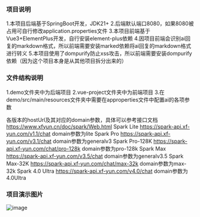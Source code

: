 ### 项目说明
1.本项目后端基于SpringBoot开发，JDK21+
2.后端默认端口8080，如果8080被占用可自行修改application.properties文件
3.本项目前端基于Vue3+ElementPlus开发，自行安装element-plus依赖
4.因项目前端会识别ai回复的markdown格式，所以前端需要安装marked依赖将ai回复的markdown格式进行转义
5.本项目使用了dompurify防止xss攻击，所以前端需要安装dompurify依赖（因为这个项目本身是从其他项目拆分出来的）
### 文件结构说明
1.demo文件夹中为后端项目
2.vue-project文件夹中为前端项目
3.在demo/src/main/resources文件夹中需要在approperties文件中配置ai的各项参数

 各版本的hostUrl及其对应的domain参数，具体可以参考接口文档 https://www.xfyun.cn/doc/spark/Web.html
 Spark Lite      https://spark-api.xf-yun.com/v1.1/chat      domain参数为lite
 Spark Pro       https://spark-api.xf-yun.com/v3.1/chat      domain参数为generalv3
 Spark Pro-128K  https://spark-api.xf-yun.com/chat/pro-128k  domain参数为pro-128k
 Spark Max       https://spark-api.xf-yun.com/v3.5/chat      domain参数为generalv3.5
 Spark Max-32K   https://spark-api.xf-yun.com/chat/max-32k   domain参数为max-32k
 Spark 4.0 Ultra  https://spark-api.xf-yun.com/v4.0/chat      domain参数为4.0Ultra

### 项目演示图片
![image](https://github.com/user-attachments/assets/9bc49ef6-8a1e-4690-abe0-bcfe37efc98d)
